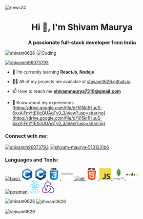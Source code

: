 ![news24](https://user-images.githubusercontent.com/101569590/193471491-f0202325-7e42-4a3a-a76e-21caeeca5fac.gif)

<h1 align="center">Hi 👋, I'm Shivam Maurya</h1>
<h3 align="center">A passionate full-stack developer from India</h3>
<img align="right" alt="Coding" width="400" src="https://cdn.dribbble.com/users/1162077/screenshots/3848914/programmer.gif" alt="logo" >

<p align="left"> <img src="https://komarev.com/ghpvc/?username=shivam0626&label=Profile%20views&color=0e75b6&style=flat" alt="shivam0626" /> </p>

<p align="left"> <a href="https://twitter.com/shivamm96073793" target="blank"><img src="https://img.shields.io/twitter/follow/shivamm96073793?logo=twitter&style=for-the-badge" alt="shivamm96073793" /></a> </p>

- 🌱 I’m currently learning **ReactJs, Nodejs**

- 👨‍💻 All of my projects are available at [shivam0626.github.io](shivam0626.github.io)

- 📫 How to reach me **shivammaurya7310@gmail.com**

- 📄 Know about my experiences [https://drive.google.com/file/d/1j15kI1HuuS-6xxAjFmYtEXgOUAqTy0_3/view?usp=sharing](https://drive.google.com/file/d/1j15kI1HuuS-6xxAjFmYtEXgOUAqTy0_3/view?usp=sharing)

<h3 align="left">Connect with me:</h3>
<p align="left">
<a href="https://twitter.com/shivamm96073793" target="blank"><img align="center" src="https://raw.githubusercontent.com/rahuldkjain/github-profile-readme-generator/master/src/images/icons/Social/twitter.svg" alt="shivamm96073793" height="30" width="40" /></a>
<a href="https://linkedin.com/in/shivam-maurya-5131331b6" target="blank"><img align="center" src="https://raw.githubusercontent.com/rahuldkjain/github-profile-readme-generator/master/src/images/icons/Social/linked-in-alt.svg" alt="shivam-maurya-5131331b6" height="30" width="40" /></a>
</p>

<h3 align="left">Languages and Tools:</h3>
<p align="left"> <a href="https://www.gnu.org/software/bash/" target="_blank" rel="noreferrer"> <img src="https://www.vectorlogo.zone/logos/gnu_bash/gnu_bash-icon.svg" alt="bash" width="40" height="40"/> </a> <a href="https://www.cprogramming.com/" target="_blank" rel="noreferrer"> <img src="https://raw.githubusercontent.com/devicons/devicon/master/icons/c/c-original.svg" alt="c" width="40" height="40"/> </a> <a href="https://www.w3schools.com/cpp/" target="_blank" rel="noreferrer"> <img src="https://raw.githubusercontent.com/devicons/devicon/master/icons/cplusplus/cplusplus-original.svg" alt="cplusplus" width="40" height="40"/> </a> <a href="https://www.w3schools.com/css/" target="_blank" rel="noreferrer"> <img src="https://raw.githubusercontent.com/devicons/devicon/master/icons/css3/css3-original-wordmark.svg" alt="css3" width="40" height="40"/> </a> <a href="https://expressjs.com" target="_blank" rel="noreferrer"> <img src="https://raw.githubusercontent.com/devicons/devicon/master/icons/express/express-original-wordmark.svg" alt="express" width="40" height="40"/> </a> <a href="https://git-scm.com/" target="_blank" rel="noreferrer"> <img src="https://www.vectorlogo.zone/logos/git-scm/git-scm-icon.svg" alt="git" width="40" height="40"/> </a> <a href="https://www.w3.org/html/" target="_blank" rel="noreferrer"> <img src="https://raw.githubusercontent.com/devicons/devicon/master/icons/html5/html5-original-wordmark.svg" alt="html5" width="40" height="40"/> </a> <a href="https://developer.mozilla.org/en-US/docs/Web/JavaScript" target="_blank" rel="noreferrer"> <img src="https://raw.githubusercontent.com/devicons/devicon/master/icons/javascript/javascript-original.svg" alt="javascript" width="40" height="40"/> </a> <a href="https://www.mongodb.com/" target="_blank" rel="noreferrer"> <img src="https://raw.githubusercontent.com/devicons/devicon/master/icons/mongodb/mongodb-original-wordmark.svg" alt="mongodb" width="40" height="40"/> </a> <a href="https://nodejs.org" target="_blank" rel="noreferrer"> <img src="https://raw.githubusercontent.com/devicons/devicon/master/icons/nodejs/nodejs-original-wordmark.svg" alt="nodejs" width="40" height="40"/> </a> <a href="https://postman.com" target="_blank" rel="noreferrer"> <img src="https://www.vectorlogo.zone/logos/getpostman/getpostman-icon.svg" alt="postman" width="40" height="40"/> </a> <a href="https://reactjs.org/" target="_blank" rel="noreferrer"> <img src="https://raw.githubusercontent.com/devicons/devicon/master/icons/react/react-original-wordmark.svg" alt="react" width="40" height="40"/> </a> <a href="https://redux.js.org" target="_blank" rel="noreferrer"> <img src="https://raw.githubusercontent.com/devicons/devicon/master/icons/redux/redux-original.svg" alt="redux" width="40" height="40"/> </a> </p>

<p><img align="left" src="https://github-readme-stats.vercel.app/api/top-langs?username=shivam0626&show_icons=true&locale=en&layout=compact" alt="shivam0626" /></p>

<p>&nbsp;<img align="center" src="https://github-readme-stats.vercel.app/api?username=shivam0626&show_icons=true&locale=en" alt="shivam0626" /></p>

<p><img align="center" src="https://github-readme-streak-stats.herokuapp.com/?user=shivam0626&" alt="shivam0626" /></p>
